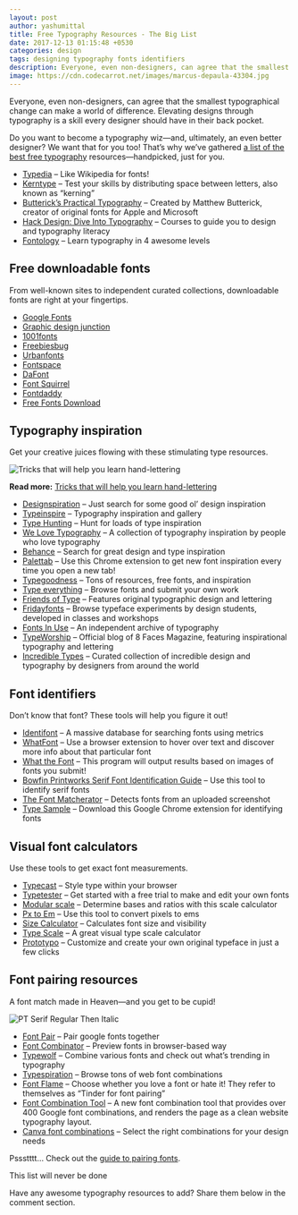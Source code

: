 ```yaml
---
layout: post
author: yashumittal
title: Free Typography Resources - The Big List
date: 2017-12-13 01:15:48 +0530
categories: design
tags: designing typography fonts identifiers
description: Everyone, even non-designers, can agree that the smallest typographical change can make a world of difference. Over 40 free typography resources—font identifiers, downloadable fonts, courses, and more.
image: https://cdn.codecarrot.net/images/marcus-depaula-43304.jpg
---
```


Everyone, even non-designers, can agree that the smallest typographical change can make a world of difference. Elevating designs through typography is a skill every designer should have in their back pocket.

Do you want to become a typography wiz—and, ultimately, an even better designer? We want that for you too! That’s why we’ve gathered [a list of the best free typography](//twitter.com/intent/tweet?text=a+list+of+the+best+free+typography+resources+https://blog.codecarrot.net&via=codecarrotnet) resources—handpicked, just for you.

* [Typedia](//typedia.com/) – Like Wikipedia for fonts!
* [Kerntype](//type.method.ac/) – Test your skills by distributing space between letters, also known as “kerning”
* [Butterick’s Practical Typography](//practicaltypography.com/) – Created by Matthew Butterick, creator of original fonts for Apple and Microsoft
* [Hack Design: Dive Into Typography](//hackdesign.org/lessons#typography) – Courses to guide you to design and typography literacy
* [Fontology](//www.fonts.com/content/learning/fontology) – Learn typography in 4 awesome levels


## Free downloadable fonts

From well-known sites to independent curated collections, downloadable fonts are right at your fingertips.

* [Google Fonts](//www.google.com/fonts)
* [Graphic design junction](//graphicdesignjunction.com/2017/03/fresh-free-fonts-19-fonts/)
* [1001fonts](//www.1001fonts.com/)
* [Freebiesbug](//freebiesbug.com/free-fonts/)
* [Urbanfonts](//www.urbanfonts.com/)
* [Fontspace](//www.fontspace.com/)
* [DaFont](//www.dafont.com/)
* [Font Squirrel](//www.fontsquirrel.com/)
* [Fontdaddy](//fontdaddy.com/)
* [Free Fonts Download](//www.free-fonts-download.com/)

## Typography inspiration

Get your creative juices flowing with these stimulating type resources.

![Tricks that will help you learn hand-lettering](https://cdn.codecarrot.net/images/hand-lettering-hl-thumb.jpg)

**Read more:** [Tricks that will help you learn hand-lettering](/tricks-that-will-help-you-learn-hand-lettering)

* [Designspiration](//designspiration.net/) – Just search for some good ol’ design inspiration
* [Typeinspire](//typeinspire.com/) – Typography inspiration and gallery
* [Type Hunting](//typehunting.com/) – Hunt for loads of type inspiration
* [We Love Typography](//welovetypography.com/) – A collection of typography inspiration by people who love typography
* [Behance](//www.behance.net/) – Search for great design and type inspiration
* [Palettab](//palettab.com/) – Use this Chrome extension to get new font inspiration every time you open a new tab!
* [Typegoodness](//www.typegoodness.com/) – Tons of resources, free fonts, and inspiration
* [Type everything](//typeverything.com/) – Browse fonts and submit your own work
* [Friends of Type](//friendsoftype.com/) – Features original typographic design and lettering
* [Fridayfonts](//www.fridayfonts.com/) – Browse typeface experiments by design students, developed in classes and workshops
* [Fonts In Use](//fontsinuse.com/) – An independent archive of typography
* [TypeWorship](//blog.8faces.com/) – Official blog of 8 Faces Magazine, featuring inspirational typography and lettering
* [Incredible Types](//incredibletypes.com/) – Curated collection of incredible design and typography by designers from around the world

## Font identifiers

Don’t know that font? These tools will help you figure it out!

* [Identifont](//www.identifont.com/) – A massive database for searching fonts using metrics
* [WhatFont](//www.chengyinliu.com/whatfont.html) – Use a browser extension to hover over text and discover more info about that particular font
* [What the Font](//www.myfonts.com/WhatTheFont/) – This program will output results based on images of fonts you submit!
* [Bowfin Printworks Serif Font Identification Guide](//www.bowfinprintworks.com/SerifGuide/serifsearch.php) – Use this tool to identify serif fonts
* [The Font Matcherator](//www.fontspring.com/matcherator) – Detects fonts from an uploaded screenshot
* [Type Sample](//www.typesample.com/) – Download this Google Chrome extension for identifying fonts

## Visual font calculators

Use these tools to get exact font measurements.

* [Typecast](//typecast.com/preview/google) – Style type within your browser
* [Typetester](//www.typetester.org/) – Get started with a free trial to make and edit your own fonts
* [Modular scale](//www.modularscale.com/) – Determine bases and ratios with this scale calculator
* [Px to Em](//pxtoem.com/) – Use this tool to convert pixels to ems
* [Size Calculator](//pxtoem.com/) – Calculates font size and visibility
* [Type Scale](//type-scale.com/) – A great visual type scale calculator
* [Prototypo](//www.prototypo.io/index.html) – Customize and create your own original typeface in just a few clicks

## Font pairing resources

A font match made in Heaven—and you get to be cupid!

![PT Serif Regular Then Italic](https://cdn.codecarrot.net/images/pt-serif.png)

* [Font Pair](//fontpair.co/) – Pair google fonts together
* [Font Combinator](//font-combinator.com/) – Preview fonts in browser-based way
* [Typewolf](//www.typewolf.com/) – Combine various fonts and check out what’s trending in typography
* [Typespiration](//typespiration.com/) – Browse tons of web font combinations
* [Font Flame](//fontflame.com/) – Choose whether you love a font or hate it! They refer to themselves as “Tinder for font pairing”
* [Font Combination Tool](//www.boldwebdesign.com.au/font-combinations-for-web-designers.html) – A new font combination tool that provides over 400 Google font combinations, and renders the page as a clean website typography layout.
* [Canva font combinations](//www.canva.com/font-combinations/) – Select the right combinations for your design needs

Pssstttt… Check out the [guide to pairing fonts](/how-to-pair-fonts).


This list will never be done

Have any awesome typography resources to add? Share them below in the comment section.
